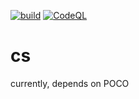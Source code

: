 
[![build](https://github.com/cslroot/cs/actions/workflows/build.yml/badge.svg)](https://github.com/cslroot/cs/actions/workflows/build.yml)
[![CodeQL](https://github.com/cslroot/cs/actions/workflows/codeql.yml/badge.svg)](https://github.com/cslroot/cs/actions/workflows/codeql.yml)

# cs


currently, depends on POCO
